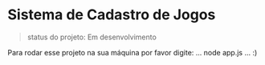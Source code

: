 <h1>Sistema de Cadastro de Jogos</h1>

>status do projeto: Em desenvolvimento

Para rodar esse projeto na sua máquina por favor digite:
...
node app.js
...
:)